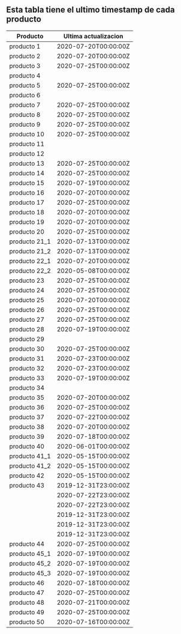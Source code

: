 ## Esta tabla tiene el ultimo timestamp de cada producto
|Producto|Ultima actualizacion |
|------ |------ |
|producto 1|2020-07-20T00:00:00Z|
|producto 2|2020-07-20T00:00:00Z|
|producto 3|2020-07-25T00:00:00Z|
|producto 4|
|producto 5|2020-07-25T00:00:00Z|
|producto 6|
|producto 7|2020-07-25T00:00:00Z|
|producto 8|2020-07-25T00:00:00Z|
|producto 9|2020-07-25T00:00:00Z|
|producto 10|2020-07-25T00:00:00Z|
|producto 11|
|producto 12|
|producto 13|2020-07-25T00:00:00Z|
|producto 14|2020-07-25T00:00:00Z|
|producto 15|2020-07-19T00:00:00Z|
|producto 16|2020-07-20T00:00:00Z|
|producto 17|2020-07-25T00:00:00Z|
|producto 18|2020-07-20T00:00:00Z|
|producto 19|2020-07-20T00:00:00Z|
|producto 20|2020-07-25T00:00:00Z|
|producto 21_1|2020-07-13T00:00:00Z|
|producto 21_2|2020-07-13T00:00:00Z|
|producto 22_1|2020-07-20T00:00:00Z|
|producto 22_2|2020-05-08T00:00:00Z|
|producto 23|2020-07-25T00:00:00Z|
|producto 24|2020-07-25T00:00:00Z|
|producto 25|2020-07-20T00:00:00Z|
|producto 26|2020-07-25T00:00:00Z|
|producto 27|2020-07-25T00:00:00Z|
|producto 28|2020-07-19T00:00:00Z|
|producto 29|
|producto 30|2020-07-25T00:00:00Z|
|producto 31|2020-07-23T00:00:00Z|
|producto 32|2020-07-23T00:00:00Z|
|producto 33|2020-07-19T00:00:00Z|
|producto 34|
|producto 35|2020-07-20T00:00:00Z|
|producto 36|2020-07-25T00:00:00Z|
|producto 37|2020-07-22T00:00:00Z|
|producto 38|2020-07-20T00:00:00Z|
|producto 39|2020-07-18T00:00:00Z|
|producto 40|2020-06-01T00:00:00Z|
|producto 41_1|2020-05-15T00:00:00Z|
|producto 41_2|2020-05-15T00:00:00Z|
|producto 42|2020-05-15T00:00:00Z|
|producto 43|2019-12-31T23:00:00Z|
| |2020-07-22T23:00:00Z|
| |2020-07-22T23:00:00Z|
| |2019-12-31T23:00:00Z|
| |2019-12-31T23:00:00Z|
| |2019-12-31T23:00:00Z|
|producto 44|2020-07-25T00:00:00Z|
|producto 45_1|2020-07-19T00:00:00Z|
|producto 45_2|2020-07-19T00:00:00Z|
|producto 45_3|2020-07-19T00:00:00Z|
|producto 46|2020-07-18T00:00:00Z|
|producto 47|2020-07-25T00:00:00Z|
|producto 48|2020-07-21T00:00:00Z|
|producto 49|2020-07-25T00:00:00Z|
|producto 50|2020-07-16T00:00:00Z|
